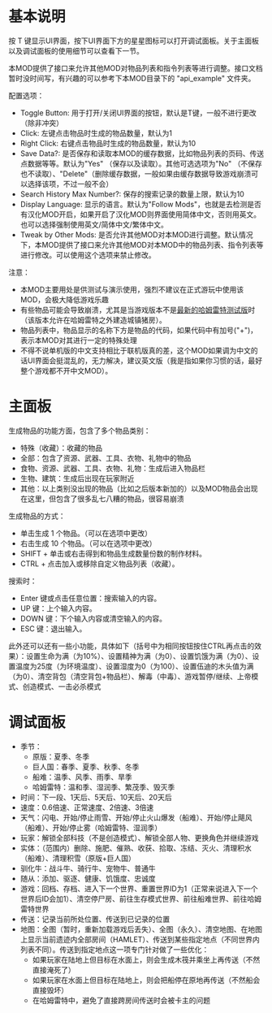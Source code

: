 # 基本说明

按 T 键显示UI界面，按下UI界面下方的星星图标可以打开调试面板。关于主面板以及调试面板的使用细节可以查看下一节。



本MOD提供了接口来允许其他MOD对物品列表和指令列表等进行调整。接口文档暂时没时间写，有兴趣的可以参考下本MOD目录下的 "api_example" 文件夹。



配置选项：

- Toggle Button: 用于打开/关闭UI界面的按钮，默认是T键，一般不进行更改（除非冲突）
- Click: 左键点击物品时生成的物品数量，默认为1
- Right Click: 右键点击物品时生成的物品数量，默认为10
- Save Data?: 是否保存和读取本MOD的缓存数据，比如物品列表的页码、传送点数据等等。默认为"Yes" （保存以及读取）。其他可选选项为"No" （不保存也不读取）、"Delete"（删除缓存数据，一般如果由缓存数据导致游戏崩溃可以选择该项，不过一般不会）
- Search History Max Number?: 保存的搜索记录的数量上限，默认为10
- Display Language: 显示的语言。默认为"Follow Mods"，也就是去检测是否有汉化MOD开启，如果开启了汉化MOD则界面使用简体中文，否则用英文。也可以选择强制使用英文/简体中文/繁体中文。
- Tweak by Other Mods: 是否允许其他MOD对本MOD进行调整。默认情况下，本MOD提供了接口来允许其他MOD对本MOD中的物品列表、指令列表等进行修改。可以使用这个选项来禁止修改。



注意：

- 本MOD主要用处是供测试与演示使用，强烈不建议在正式游玩中使用该MOD，会极大降低游戏乐趣
- 有些物品可能会导致崩溃，尤其是当游戏版本不是[最新的哈姆雷特测试版](<https://steamcommunity.com/games/219740/announcements/detail/1727601346322579127>)时（该版本允许在哈姆雷特之外建造城镇猪房）。
- 物品列表中，物品显示的名称下方是物品的代码，如果代码中有加号("+")，表示本MOD对其进行一定的特殊处理
- 不得不说单机版的中文支持相比于联机版真的差，这个MOD如果调为中文的话UI界面会挺混乱的，无力解决，建议英文版（我是指如果你习惯的话，最好整个游戏都不开中文MOD）。



# 主面板

生成物品的功能方面，包含了多个物品类别：

- 特殊（收藏）：收藏的物品
- 全部：包含了资源、武器、工具、衣物、礼物中的物品
- 食物、资源、武器、工具、衣物、礼物：生成后进入物品栏
- 生物、建筑：生成后出现在玩家附近
- 其他：以上类别没出现的物品（比如之后版本新加的）以及MOD物品会出现在这里，但包含了很多乱七八糟的物品，很容易崩溃

生成物品的方式：

- 单击生成 1 个物品。（可以在选项中更改）
- 右击生成 10 个物品。（可以在选项中更改）
- SHIFT + 单击或右击得到和物品生成数量份数的制作材料。
- CTRL + 点击加入或移除自定义物品列表（收藏）。

搜索时：

- Enter 键或点击任意位置：搜索输入的内容。
- UP 键：上个输入内容。
- DOWN 键：下个输入内容或清空输入的内容。
- ESC 键：退出输入。



此外还可以还有一些小功能，具体如下（括号中为相同按钮按住CTRL再点击的效果）：设置生命为满（为10%）、设置精神为满（为0）、设置饥饿为满（为0）、设置温度为25度（为环境温度）、设置湿度为0（为100）、设置伍迪的木头值为满（为0）、清空背包（清空背包+物品栏）、解毒（中毒）、游戏暂停/继续、上帝模式、创造模式、一击必杀模式



# 调试面板

- 季节：
  - 原版：夏季、冬季
  - 巨人国：春季、夏季、秋季、冬季
  - 船难：温季、风季、雨季、旱季
  - 哈姆雷特：温和季、湿润季、繁茂季、毁灭季
- 时间：下一段、1天后、5天后、10天后、20天后
- 速度：0.6倍速、正常速度、2倍速、3倍速
- 天气：闪电、开始/停止雨雪、开始/停止火山爆发（船难）、开始/停止飓风（船难）、开始/停止雾（哈姆雷特、湿润季）
- 玩家：解锁全部科技（不是创造模式）、解锁全部人物、更换角色并继续游戏
- 实体：（范围内）删除、施肥、催熟、收获、拾取、冻结、灭火、清理积水（船难）、清理积雪（原版+巨人国）
- 驯化牛：战斗牛、骑行牛、宠物牛、普通牛
- 随从：添加、驱逐、健康、饥饿度、忠诚度
- 游戏：回档、存档、进入下一个世界、重置世界ID为1（正常来说进入下一个世界后ID会加1）、清空停尸房、前往生存模式世界、前往船难世界、前往哈姆雷特世界
- 传送：记录当前所处位置、传送到已记录的位置
- 地图：全图（暂时，重新加载游戏后丢失）、全图（永久）、清空地图、在地图上显示当前遗迹内全部房间（HAMLET）、传送到某些指定地点（不同世界内列表不同）。传送到指定地点这一项专门针对做了一些优化：
  - 如果玩家在陆地上但目标在水面上，则会生成木筏并乘坐上再传送（不然直接淹死了）
  - 如果玩家在水面上但目标在陆地上，则会把船停在原地再传送（不然船会直接毁坏）
  - 在哈姆雷特中，避免了直接跨房间传送时会被卡主的问题